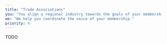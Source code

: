 ```yaml
---
title: "Trade Associations"
you: "You align a regional industry towards the goals of your membership."
we: "We help you coordinate the voice of your membership."
priority: 4
---
```


TODO

